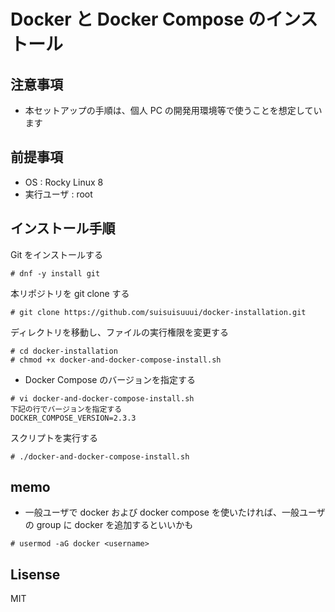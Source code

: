 # Docker と Docker Compose のインストール

## 注意事項

- 本セットアップの手順は、個人 PC の開発用環境等で使うことを想定しています

## 前提事項

- OS : Rocky Linux 8
- 実行ユーザ : root

## インストール手順

Git をインストールする

```
# dnf -y install git
```

本リポジトリを git clone する

```
# git clone https://github.com/suisuisuuui/docker-installation.git
```

ディレクトリを移動し、ファイルの実行権限を変更する

```
# cd docker-installation
# chmod +x docker-and-docker-compose-install.sh
```

- Docker Compose のバージョンを指定する

```
# vi docker-and-docker-compose-install.sh
下記の行でバージョンを指定する
DOCKER_COMPOSE_VERSION=2.3.3
```

スクリプトを実行する

```
# ./docker-and-docker-compose-install.sh
```

## memo

- 一般ユーザで docker および docker compose を使いたければ、一般ユーザの group に docker を追加するといいかも

```
# usermod -aG docker <username>
```

## Lisense

MIT
